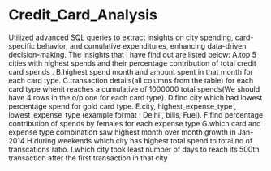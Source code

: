 # Credit_Card_Analysis
Utilized advanced SQL queries to extract insights on city spending, card-specific behavior, and cumulative expenditures, 
enhancing data-driven decision-making.
The insights that i have find out are listed below:
  A.top 5 cities with highest spends and their percentage contribution of total credit card spends .
  B.highest spend month and amount spent in that month for each card type.
  C.transaction details(all columns from the table) for each card type whenit reaches a cumulative of 1000000 total spends(We should have 4 rows in the o/p one for each card type).
  D.find city which had lowest percentage spend for gold card type.
  E.city, highest_expense_type , lowest_expense_type (example format : Delhi , bills, Fuel).
  F.find percentage contribution of spends by females for each expense type
  G.which card and expense type combination saw highest month over month growth in Jan-2014
  H.during weekends which city has highest total spend to total no of transcations ratio.
  I.which city took least number of days to reach its 500th transaction after the first transaction in that city
